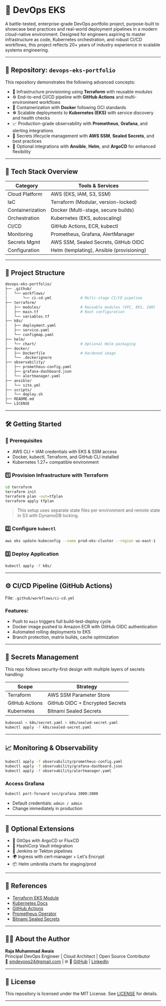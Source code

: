 # 🚀 DevOps EKS

A battle-tested, enterprise-grade DevOps portfolio project, purpose-built to showcase best practices and real-world deployment pipelines in a modern cloud-native environment. Designed for engineers aspiring to master infrastructure as code, Kubernetes orchestration, and robust CI/CD workflows, this project reflects 20+ years of industry experience in scalable systems engineering.

---

## 📂 Repository: `devops-eks-portfolio`

This repository demonstrates the following advanced concepts:

- 🔧 Infrastructure provisioning using **Terraform** with reusable modules
- ⚙️ End-to-end CI/CD pipeline with **GitHub Actions** and multi-environment workflows
- 🐳 Containerization with **Docker** following OCI standards
- ☸️ Scalable deployments to **Kubernetes (EKS)** with service discovery and health checks
- 📈 Production-grade observability with **Prometheus**, **Grafana**, and alerting integrations
- 🔐 Secrets lifecycle management with **AWS SSM**, **Sealed Secrets**, and best practices
- 🧩 Optional integrations with **Ansible**, **Helm**, and **ArgoCD** for enhanced flexibility

---

## 🧱 Tech Stack Overview

| Category         | Tools & Services                     |
|------------------|--------------------------------------|
| Cloud Platform   | AWS (EKS, IAM, S3, SSM)              |
| IaC              | Terraform (Modular, version-locked)  |
| Containerization | Docker (Multi-stage, secure builds)  |
| Orchestration    | Kubernetes (EKS, autoscaling)        |
| CI/CD            | GitHub Actions, ECR, kubectl         |
| Monitoring       | Prometheus, Grafana, AlertManager    |
| Secrets Mgmt     | AWS SSM, Sealed Secrets, GitHub OIDC |
| Configuration    | Helm (templating), Ansible (provisioning) |

---

## 🧩 Project Structure

```bash
devops-eks-portfolio/
├── .github/
│   └── workflows/
│       └── ci-cd.yml             # Multi-stage CI/CD pipeline
├── terraform/
│   ├── modules/                  # Reusable modules (VPC, EKS, IAM)
│   ├── main.tf                   # Root configuration
│   └── variables.tf
├── k8s/
│   ├── deployment.yaml
│   ├── service.yaml
│   └── configmap.yaml
├── helm/
│   └── chart/                    # Optional Helm packaging
├── docker/
│   ├── Dockerfile                # Hardened image
│   └── .dockerignore
├── observability/
│   ├── prometheus-config.yaml
│   ├── grafana-dashboard.json
│   └── alertmanager.yaml
├── ansible/
│   └── site.yml
├── scripts/
│   └── deploy.sh
├── README.md
└── LICENSE
```

---

## 🛠️ Getting Started

### 🔐 Prerequisites

- AWS CLI + IAM credentials with EKS & SSM access
- Docker, kubectl, Terraform, and GitHub CLI installed
- Kubernetes 1.27+ compatible environment

### 1️⃣ Provision Infrastructure with Terraform

```bash
cd terraform
terraform init
terraform plan -out=tfplan
terraform apply tfplan
```

> This setup uses separate state files per environment and remote state in S3 with DynamoDB locking.

### 2️⃣ Configure `kubectl`

```bash
aws eks update-kubeconfig --name prod-eks-cluster --region us-east-1
```

### 3️⃣ Deploy Application

```bash
kubectl apply -f k8s/
```

---

## ⚙️ CI/CD Pipeline (GitHub Actions)

File: `.github/workflows/ci-cd.yml`

### Features:

- Push to `main` triggers full build-test-deploy cycle
- Docker image pushed to Amazon ECR with GitHub OIDC authentication
- Automated rolling deployments to EKS
- Branch protection, matrix builds, cache optimization

---

## 🔐 Secrets Management

This repo follows security-first design with multiple layers of secrets handling:

| Scope           | Strategy                      |
|----------------|-------------------------------|
| Terraform       | AWS SSM Parameter Store       |
| GitHub Actions  | GitHub OIDC + Encrypted Secrets |
| Kubernetes      | Bitnami Sealed Secrets        |

```bash
kubeseal < k8s/secret.yaml > k8s/sealed-secret.yaml
kubectl apply -f k8s/sealed-secret.yaml
```

---

## 📈 Monitoring & Observability

```bash
kubectl apply -f observability/prometheus-config.yaml
kubectl apply -f observability/grafana-dashboard.json
kubectl apply -f observability/alertmanager.yaml
```

### Access Grafana

```bash
kubectl port-forward svc/grafana 3000:3000
```

- Default credentials: `admin / admin`
- Change immediately in production

---

## 🚀 Optional Extensions

- 🔄 GitOps with ArgoCD or FluxCD
- 🔐 HashiCorp Vault integration
- 🧰 Jenkins or Tekton pipelines
- 🌍 Ingress with cert-manager + Let's Encrypt
- 📦 Helm umbrella charts for staging/prod

---

## 📘 References

- [Terraform EKS Module](https://registry.terraform.io/modules/terraform-aws-modules/eks/aws/latest)
- [Kubernetes Docs](https://kubernetes.io/docs/)
- [GitHub Actions](https://docs.github.com/en/actions)
- [Prometheus Operator](https://github.com/prometheus-operator/prometheus-operator)
- [Bitnami Sealed Secrets](https://github.com/bitnami-labs/sealed-secrets)

---

## 👨‍🏫 About the Author

**Raja Muhammad Awais**  
Principal DevOps Engineer | Cloud Architect | Open Source Contributor  
📧 smdevops24@gmail.com | 🌐 
🔗 [GitHub](https://github.com/RajaMuhammadAwais) | [LinkedIn](https://pk.linkedin.com/in/raja-muhammad-awais-turk)

---

## 📄 License

This repository is licensed under the MIT License. See [LICENSE](LICENSE) for details.

---
